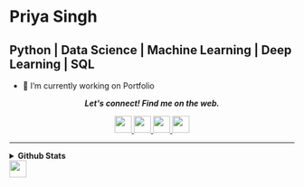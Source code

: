 # Priya Singh
## Python | Data Science | Machine Learning | Deep Learning | SQL

- 🔭 I’m currently working on  Portfolio
<!--- 🌱 I’m currently learning ...
- 👯 I’m looking to collaborate on ...
- 🤔 I’m looking for help with ...
- 💬 Ask me about ...
- 📫 How to reach me: ...
- 😄 Pronouns: ...
- ⚡ Fun fact: ...
-->
<p align="center">
  <b><i>Let's connect! Find me on the web.</i></b>
<p align="center"> 
  <a href="https://www.linkedin.com/in/priyasingh2411/"> 
    <img height="30" src="https://img.shields.io/badge/linkedin-blue.svg?&style=for-the-badge&logo=linkedin&logoColor=white" />
   </a>
  <a href="https://medium.com/@priya2411.singh">
    <img height="30" src="https://img.shields.io/badge/-Medium-000000.svg?&style=for-the-badge&logo=Medium&logoColor=white" />
  </a>
  <a href="https://www.kaggle.com/priyasingh7655">
    <img height="30"  src="https://upload.wikimedia.org/wikipedia/commons/7/7c/Kaggle_logo.png" />
  </a>
  <a href="https://priya-singh2411.hashnode.dev/">
    <img height="30" src="https://img.shields.io/badge/Hashnode-%230077B5.svg?&style=for-the-badge&logo=Hashnode&logoColor=white" />
  </a>
<br />
<hr />
</p>
<details>
  <summary><b> Github Stats </b></summary>
    <p align="center"> <img src="https://github-readme-stats.vercel.app/api?username=priya-singh2411&show_icons=true&theme=gotham" alt="Priya Singh | Stats" />
</details>
 <img height="30" src="https://profile-counter.glitch.me/{priya-singh2411}/count.svg" />



